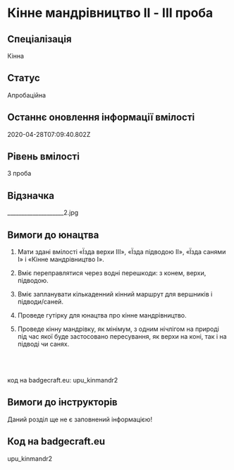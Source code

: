 # Кінне мандрівництво II - ІІІ проба

## Спеціалізація

Кінна

## Статус

Апробаційна

## Останнє оновлення інформації вмілості

2020-04-28T07:09:40.802Z

## Рівень вмілості

3 проба

## Відзначка

____________________2.jpg

## Вимоги до юнацтва

<div><ol><li>Мати здані вмілості «Їзда верхи ІІІ», «Їзда підводою ІІ», «Їзда санями І» 	і «Кінне мандрівництво І».</li><li><p>Вміє переправлятися через водні перешкоди: з конем, верхи, підводою.</p></li><li><p>Вміє запланувати кількаденний кінний маршрут для вершників і підводи/саней.</p></li><li><p>Проведе гутірку для юнацтва про кінне мандрівництво.</p></li><li>Проведе кінну мандрівку, як мінімум, з одним нічлігом на природі під час якої буде застосовано пересування, як верхи на коні, так і на підводі чи санях.</li></ol><br><span><br><br></span>код на badgecraft.eu: upu_kinmandr2<br></div>

## Вимоги до інструкторів

Даний розділ ще не є заповнений інформацією!

## Код на badgecraft.eu

upu_kinmandr2